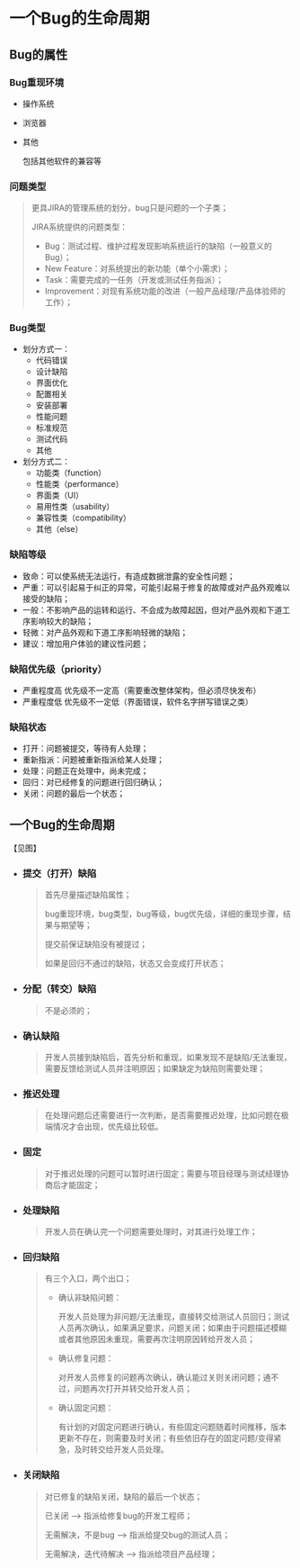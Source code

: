 # 一个Bug的生命周期

## Bug的属性

### Bug重现环境

- 操作系统

- 浏览器

- 其他

  包括其他软件的兼容等



### 问题类型

> 更具JIRA的管理系统的划分，bug只是问题的一个子类；
>
> JIRA系统提供的问题类型：
>
> - Bug：测试过程、维护过程发现影响系统运行的缺陷（一般意义的Bug）；
> - New Feature：对系统提出的新功能（单个小需求）；
> - Task：需要完成的一任务（开发或测试任务指派）；
> - Improvement：对现有系统功能的改进（一般产品经理/产品体验师的工作）；



### Bug类型

- 划分方式一：
  - 代码错误
  - 设计缺陷
  - 界面优化
  - 配置相关
  - 安装部署
  - 性能问题
  - 标准规范
  - 测试代码
  - 其他
- 划分方式二：
  - 功能类（function）
  - 性能类（performance）
  - 界面类（UI）
  - 易用性类（usability）
  - 兼容性类（compatibility）
  - 其他（else）



### 缺陷等级

- 致命：可以使系统无法运行，有造成数据泄露的安全性问题；
- 严重：可以引起易于纠正的异常，可能引起易于修复的故障或对产品外观难以接受的缺陷；
- 一般：不影响产品的运转和运行、不会成为故障起因，但对产品外观和下道工序影响较大的缺陷；
- 轻微：对产品外观和下道工序影响轻微的缺陷；
- 建议：增加用户体验的建议性问题；



### 缺陷优先级（priority）

- 严重程度高 优先级不一定高（需要重改整体架构，但必须尽快发布）
- 严重程度低 优先级不一定低（界面错误，软件名字拼写错误之类）



### 缺陷状态

- 打开：问题被提交，等待有人处理；
- 重新指派：问题被重新指派给某人处理；
- 处理：问题正在处理中，尚未完成；
- 回归：对已经修复的问题进行回归确认；
- 关闭：问题的最后一个状态；



## 一个Bug的生命周期

【见图】

- ### 提交（打开）缺陷

  > 首先尽量描述缺陷属性；
  >
  > bug重现环境，bug类型，bug等级，bug优先级，详细的重现步骤，结果与期望等；
  >
  > 提交前保证缺陷没有被提过；
  >
  > 如果是回归不通过的缺陷，状态又会变成打开状态；

- ### 分配（转交）缺陷

  > 不是必须的；

- ### 确认缺陷

  > 开发人员接到缺陷后，首先分析和重现，如果发现不是缺陷/无法重现，需要反馈给测试人员并注明原因；如果缺定为缺陷则需要处理；

- ### 推迟处理

  > 在处理问题后还需要进行一次判断，是否需要推迟处理，比如问题在极端情况才会出现，优先级比较低。

- ### 固定

  > 对于推迟处理的问题可以暂时进行固定；需要与项目经理与测试经理协商后才能固定；

- ### 处理缺陷

  > 开发人员在确认完一个问题需要处理时，对其进行处理工作；

- ### 回归缺陷

  > 有三个入口，两个出口；
  >
  > - 确认非缺陷问题：
  >
  >   开发人员处理为非问题/无法重现，直接转交给测试人员回归；测试人员再次确认，如果满足要求，问题关闭；如果由于问题描述模糊或者其他原因未重现，需要再次注明原因转给开发人员；
  >
  > - 确认修复问题：
  >
  >   对开发人员修复的问题再次确认，确认能过关则关闭问题；通不过，问题再次打开并转交给开发人员；
  >
  > - 确认固定问题：
  >
  >   有计划的对固定问题进行确认，有些固定问题随着时间推移，版本更新不存在，则需要及时关闭；有些依旧存在的固定问题/变得紧急，及时转交给开发人员处理。

- ### 关闭缺陷

  > 对已修复的缺陷关闭，缺陷的最后一个状态；
  >
  > 已关闭 —> 指派给修复bug的开发工程师；
  >
  > 无需解决，不是bug —> 指派给提交bug的测试人员；
  >
  > 无需解决，迭代待解决 —> 指派给项目产品经理；